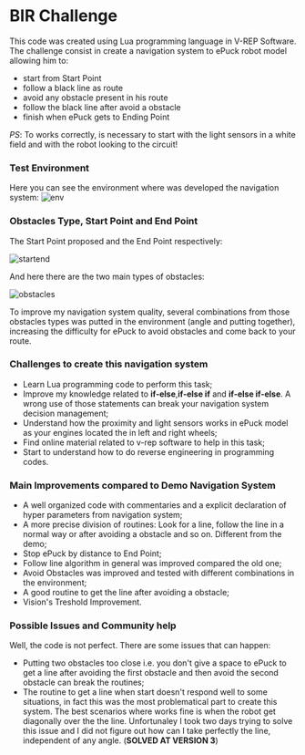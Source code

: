 # BIR Challenge
This code was created using Lua programming language in V-REP Software. The challenge consist in create a navigation system to ePuck robot model allowing him to:
- start from Start Point
- follow a black line as route
- avoid any obstacle present in his route
- follow the black line after avoid a obstacle 
- finish when ePuck gets to Ending Point

*PS*: To works correctly, is necessary to start with the light sensors in a white field and with the robot looking to the circuit!

### Test Environment
Here you can see the environment where was developed the navigation system:
![env](https://user-images.githubusercontent.com/32513366/52373421-be922380-2a41-11e9-82a9-4f038d66fd5f.PNG)

### Obstacles Type, Start Point and End Point
The Start Point proposed and the End Point respectively:

![startend](https://user-images.githubusercontent.com/32513366/52374926-a4f2db00-2a45-11e9-9272-9ae687491ad1.png)

And here there are the two main types of obstacles:

![obstacles](https://user-images.githubusercontent.com/32513366/52373562-1fb9f700-2a42-11e9-892f-3e57d9562678.PNG)

To improve my navigation system quality, several combinations from those obstacles types was putted in the environment (angle and putting together), increasing the difficulty for ePuck to avoid obstacles and come back to your route.

### Challenges to create this navigation system
- Learn Lua programming code to perform this task;
- Improve my knowledge related to **if-else**,**if-else if** and **if-else if-else**. A wrong use of those statements can break your navigation system decision management;
- Understand how the proximity and light sensors works in ePuck model as your engines located the in left and right wheels;
- Find online material related to v-rep software to help in this task;
- Start to understand how to do reverse engineering in programming codes.

### Main Improvements compared to Demo Navigation System
- A well organized code with commentaries and a explicit declaration of hyper parameters from navigation system;
- A more precise division of routines: Look for a line, follow the line in a normal way or after avoiding a obstacle and so on. Different from the demo;
- Stop ePuck by distance to End Point;
- Follow line algorithm in general was improved compared the old one;
- Avoid Obstacles was improved and tested with different combinations in the environment;
- A good routine to get the line after avoiding a obstacle;
- Vision's Treshold Improvement.

### Possible Issues and Community help
Well, the code is not perfect. There are some issues that can happen:
- Putting two obstacles too close i.e. you don't give a space to ePuck to get a line after avoiding the first obstacle and then avoid the second obstacle can break the routines;
- The routine to get a line when start doesn't respond well to some situations, in fact this was the most problematical part to create this system. The best scenarios where works fine is when the robot get diagonally over the the line. Unfortunaley I took two days trying to solve this issue and I did not figure out how can I take perfectly the line, independent of any angle. (**SOLVED AT VERSION 3**)
